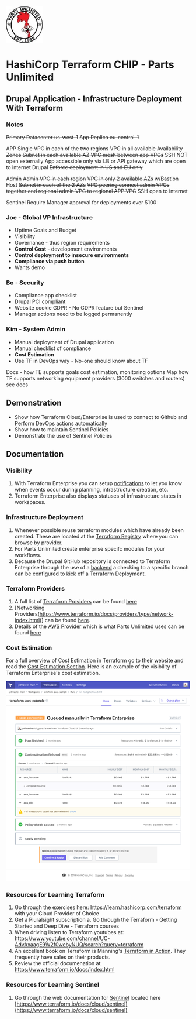 ![Image of Parts Unlimited](parts-unlimited.jpg)

# HashiCorp Terraform CHIP - Parts Unlimited

## Drupal Application - Infrastructure Deployment With Terraform

### Notes

~~Primary Datacenter us-west-1~~
~~App Replica eu-central-1~~

APP
~~Single VPC in each of the two regions~~
~~VPC in all available Availability Zones~~
~~Subnet in each available AZ~~
~~VPC mesh between app VPCs~~
SSH NOT open externally
App accessible only via LB or API gateway which are open to internet
Drupal
~~Enforce deployment in US and EU only~~

Admin
~~Admin VPC in each region~~
~~VPC in only 2 available AZs~~ w/Bastion Host
~~Subnet in each of the 2 AZs~~
~~VPC peering connect admin VPCs together and regional admin VPC to regional APP VPC~~
SSH open to internet

Sentinel
Require Manager approval for deployments over $100

### Joe - Global VP Infrastructure
* Uptime Goals and Budget
* Visibility
* Governance - thus region requirements
* **Control Cost** - development environments
* **Control deployment to insecure environments**
* **Compliance via push button**
* Wants demo

### Bo - Security
* Compliance app checklist
* Drupal PCI compliant
* Website cookie GDPR - No GDPR feature but Sentinel
* Manager actions need to be logged permanently

### Kim - System Admin
* Manual deployment of Drupal application
* Manual checklist of compliance
* **Cost Estimation**
* Use TF in DevOps way - No-one should know about TF

Docs - how TE supports goals cost estimation, monitoring options
Map how TF supports networking equipment providers (3000 switches and routers) see docs

## Demonstration
* Show how Terraform Cloud/Enterprise is used to connect to Github and Perform DevOps actions automatically
* Show how to maintain Sentinel Policies
* Demonstrate the use of Sentinel Policies

## Documentation

### Visibility

1. With Terraform Enterprise you can setup [notifications](https://www.terraform.io/docs/cloud/workspaces/notifications.html) to let you know when events occur during planning, infrastructure creation, etc.
2. Terraform Enterprise also displays statuses of infrastructure states in workspaces.

### Infrastructure Deployment

1. Whenever possible reuse terraform modules which have already been created. These are located at the [Terraform Registry](https://registry.terraform.io/) where you can browse by provider. 
2. For Parts Unlimited create enterprise specifc modules for your workflows.
3. Because the Drupal GitHub repository is connected to Terraform Enterprise through the use of a [backend](https://www.terraform.io/docs/backends/types/remote.html) a checking to a specific branch can be configured to kick off a Terraform Deployment.

### Terraform Providers

1. A full list of [Terraform Providers](https://www.terraform.io/docs/providers/index.html) can be found [here](https://www.terraform.io/docs/providers/index.html)
2. [Networking Providers(https://www.terraform.io/docs/providers/type/network-index.html)] can be found [here](https://www.terraform.io/docs/providers/type/network-index.html). 
3. Details of the [AWS Provider](https://www.terraform.io/docs/providers/aws/index.html) which is what Parts Unlimited uses can be found [here](https://www.terraform.io/docs/providers/aws/index.html)

### Cost Estimation

For a full overview of Cost Estimation in Terraform go to their website and read the [Cost Estimation Section](https://www.terraform.io/docs/cloud/getting-started/cost-estimation.html). Here is an example of the visibility of Terraform Enterprise's cost estimation.

![Image of Cost Estimation](cost-estimation-run-98718ef7.png)

### Resources for Learning Terraform

1. Go through the exercises here: https://learn.hashicorp.com/terraform with your Cloud Provider of Choice
2. Get a Pluralsight subscription
  a. Go through the Terraform - Getting Started and Deep Dive - Terraform courses
3. When driving listen to Terraform youtubes at: https://www.youtube.com/channel/UC-AdvAxaagE9W2f0webyNUQ/search?query=terraform
4. An excellent book on Terraform is Manning's [Terraform in Action](https://www.manning.com/books/terraform-in-action). They frequently have sales on their products.
5. Review the official documenation at https://www.terraform.io/docs/index.html

### Resources for Learning Sentinel

1. Go through the web documentation for [Sentinel](https://www.terraform.io/docs/cloud/sentinel) located here [https://www.terraform.io/docs/cloud/sentinel](https://www.terraform.io/docs/cloud/sentinel)
